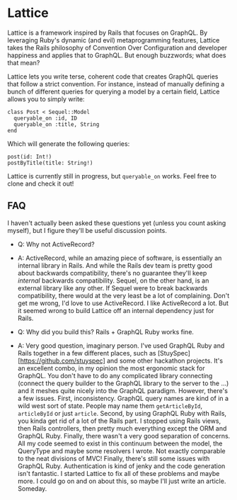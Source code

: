 # Lattice

Lattice is a framework inspired by Rails that focuses on GraphQL. By
leveraging Ruby's dynamic (and evil) metaprogramming features, Lattice
takes the Rails philosophy of Convention Over Configuration and
developer happiness and applies that to GraphQL. But enough buzzwords;
what does that mean?

Lattice lets you write terse, coherent code that creates GraphQL
queries that follow a strict convention. For instance, instead of
manually defining a bunch of different queries for querying a model by
a certain field, Lattice allows you to simply write:

```
class Post < Sequel::Model
  queryable_on :id, ID
  queryable_on :title, String
end
```

Which will generate the following queries: 
```
post(id: Int!)
postByTitle(title: String!)
```


Lattice is currently still in progress, but `queryable_on` works. Feel
free to clone and check it out!


## FAQ

I haven't actually been asked these questions yet (unless you count
asking myself), but I figure they'll be useful discussion points.

- Q: Why not ActiveRecord?
- A: ActiveRecord, while an amazing piece of software, is essentially
  an internal library in Rails. And while the Rails dev team is pretty
  good about backwards compatibility, there's no guarantee they'll
  keep *internal* backwards compatibility. Sequel, on the other hand,
  is an external library like any other. If Sequel were to break
  backwards compatibility, there would at the very least be a lot of
  complaining. Don't get me wrong, I'd love to use ActiveRecord. I
  like ActiveRecord a lot. But it seemed wrong to build Lattice off an
  internal dependency just for Rails.
  
- Q: Why did you build this? Rails + GraphQL Ruby works fine.
- A: Very good question, imaginary person. I've used GraphQL Ruby and
  Rails together in a few different places, such as
  [StuySpec][https://github.com/stuyspec] and some other hackathon
  projects. It's an excellent combo, in my opinion the most ergonomic
  stack for GraphQL. You don't have to do any complicated library
  connecting (connect the query builder to the GraphQL library to the
  server to the ...) and it meshes quite nicely into the GraphQL
  paradigm. However, there's a few issues. First,
  inconsistency. GraphQL query names are kind of in a wild west sort
  of state. People may name them `getArticleById`, `articleById` or
  just `article`. Second, by using GraphQL Ruby with Rails, you kinda
  get rid of a lot of the Rails part. I stopped using Rails views,
  then Rails controllers, then pretty much everything except the ORM
  and GraphQL Ruby. Finally, there wasn't a very good separation of
  concerns. All my code seemed to exist in this continuum between the
  model, the QueryType and maybe some resolvers I wrote. Not exactly
  comparable to the neat divisions of MVC! Finally, there's still some
  issues with GraphQL Ruby. Authentication is kind of jenky and the
  code generation isn't fantastic. I started Lattice to fix all of
  these problems and maybe more. I could go on and on about this, so
  maybe I'll just write an article. Someday.
  
  
  
  
